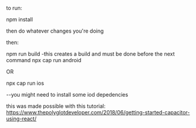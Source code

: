 to run:

npm install

then do whatever changes you're doing

then:

npm run build
-this creates a build and must be done before the next command
npx cap run android

OR

npx cap run ios

--you might need to install some iod depedencies

this was made possible with this tutorial: https://www.thepolyglotdeveloper.com/2018/06/getting-started-capacitor-using-react/